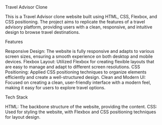  Travel Advisor Clone

This is a Travel Advisor clone website built using HTML, CSS, Flexbox, and CSS positioning. The project aims to replicate the features of a travel advisory platform, providing users with a clean, responsive, and intuitive design to browse travel destinations.

 Features

Responsive Design: The website is fully responsive and adapts to various screen sizes, ensuring a smooth experience on both desktop and mobile devices.
Flexbox Layout: Utilized Flexbox for creating flexible layouts that are easy to manage and adapt to different screen resolutions.
CSS Positioning: Applied CSS positioning techniques to organize elements efficiently and create a well-structured design.
Clean and Modern UI: Focused on creating a clean, user-friendly interface with a modern feel, making it easy for users to explore travel options.

 Tech Stack

HTML: The backbone structure of the website, providing the content.
CSS: Used for styling the website, with Flexbox and CSS positioning techniques for layout design.

